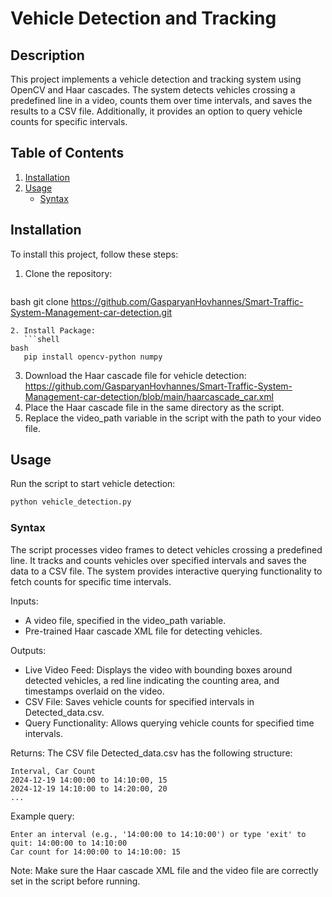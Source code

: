 # Vehicle Detection and Tracking

## Description
This project implements a vehicle detection and tracking system using OpenCV and Haar cascades. The system detects vehicles crossing a predefined line in a video, counts them over time intervals, and saves the results to a CSV file. Additionally, it provides an option to query vehicle counts for specific intervals.

## Table of Contents
1. [Installation](#installation)
2. [Usage](#usage)
   - [Syntax](#syntax)

## Installation
To install this project, follow these steps:

1. Clone the repository:
   ```shell
bash
   git clone https://github.com/GasparyanHovhannes/Smart-Traffic-System-Management-car-detection.git
```
2. Install Package:
   ```shell
bash
   pip install opencv-python numpy
```
3. Download the Haar cascade file for vehicle detection:
   https://github.com/GasparyanHovhannes/Smart-Traffic-System-Management-car-detection/blob/main/haarcascade_car.xml
4. Place the Haar cascade file in the same directory as the script.
5. Replace the video_path variable in the script with the path to your video file.

## Usage

Run the script to start vehicle detection:
```bash
python vehicle_detection.py
```

### Syntax
The script processes video frames to detect vehicles crossing a predefined line. It tracks and counts vehicles over specified intervals and saves the data to a CSV file. The system provides interactive querying functionality to fetch counts for specific time intervals.

Inputs:
- A video file, specified in the video_path variable.
- Pre-trained Haar cascade XML file for detecting vehicles.

Outputs:
- Live Video Feed: Displays the video with bounding boxes around detected vehicles, a red line indicating the counting area, and timestamps overlaid on the video.
- CSV File: Saves vehicle counts for specified intervals in Detected_data.csv.
- Query Functionality: Allows querying vehicle counts for specified time intervals.

Returns:
The CSV file Detected_data.csv has the following structure:
```
Interval, Car Count
2024-12-19 14:00:00 to 14:10:00, 15
2024-12-19 14:10:00 to 14:20:00, 20
...
```

Example query:
```plaintext
Enter an interval (e.g., '14:00:00 to 14:10:00') or type 'exit' to quit: 14:00:00 to 14:10:00
Car count for 14:00:00 to 14:10:00: 15
```

Note: Make sure the Haar cascade XML file and the video file are correctly set in the script before running.
